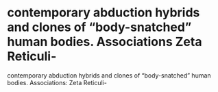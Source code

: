 # contemporary abduction hybrids and clones of “body-snatched” human bodies. Associations Zeta Reticuli-

contemporary abduction hybrids and clones of “body-snatched” human bodies. Associations: Zeta Reticuli-